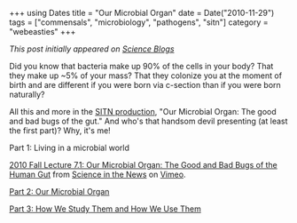 +++
using Dates
title = "Our Microbial Organ"
date = Date("2010-11-29")
tags = ["commensals", "microbiology", "pathogens", "sitn"]
category = "webeasties"
+++

_This post initially appeared on [Science Blogs](http://scienceblogs.com/webeasties)_

Did you know that bacteria make up 90% of the cells in your body? That they make up ~5% of your mass? That they colonize you at the moment of birth and are different if you were born via c-section than if you were born naturally?

All this and more in the [SITN production](https://sitn.hms.harvard.edu/seminar-archive-2010/), "Our Microbial Organ: The good and bad bugs of the gut." And who's that handsom devil presenting (at least the first part)? Why, it's me!

Part 1: Living in a microbial world

[2010 Fall Lecture 7.1: Our Microbial Organ: The Good and Bad Bugs of the Human Gut](http://vimeo.com/17123941) from [Science in the News](http://vimeo.com/user4840790) on [Vimeo](http://vimeo.com).

[Part 2: Our Microbial Organ](http://vimeo.com/17263877)

[Part 3: How We Study Them and How We Use Them](http://vimeo.com/17264035)

      
  
